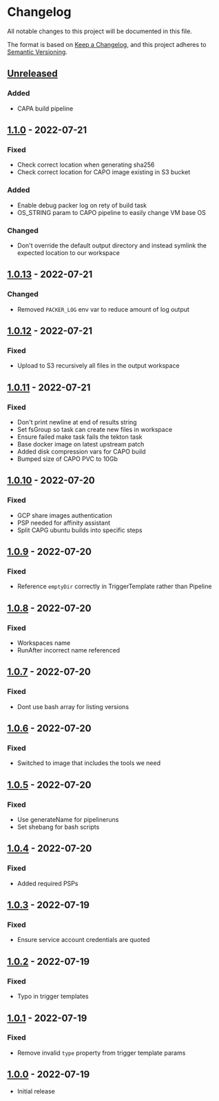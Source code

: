 # Changelog

All notable changes to this project will be documented in this file.

The format is based on [Keep a Changelog](https://keepachangelog.com/en/1.0.0/),
and this project adheres to [Semantic Versioning](https://semver.org/spec/v2.0.0.html).

## [Unreleased]

### Added

- CAPA build pipeline

## [1.1.0] - 2022-07-21

### Fixed

- Check correct location when generating sha256
- Check correct location for CAPO image existing in S3 bucket

### Added

- Enable debug packer log on rety of build task
- OS_STRING param to CAPO pipeline to easily change VM base OS

### Changed

- Don't override the default output directory and instead symlink the expected location to our workspace

## [1.0.13] - 2022-07-21

### Changed

- Removed `PACKER_LOG` env var to reduce amount of log output

## [1.0.12] - 2022-07-21

### Fixed

- Upload to S3 recursively all files in the output workspace

## [1.0.11] - 2022-07-21

### Fixed

- Don't print newline at end of results string
- Set fsGroup so task can create new files in workspace
- Ensure failed make task fails the tekton task
- Base docker image on latest upstream patch
- Added disk compression vars for CAPO build
- Bumped size of CAPO PVC to 10Gb

## [1.0.10] - 2022-07-20

### Fixed

- GCP share images authentication
- PSP needed for affinity assistant
- Split CAPG ubuntu builds into specific steps

## [1.0.9] - 2022-07-20

### Fixed

- Reference `emptyDir` correctly in TriggerTemplate rather than Pipeline

## [1.0.8] - 2022-07-20

### Fixed

- Workspaces name
- RunAfter incorrect name referenced

## [1.0.7] - 2022-07-20

### Fixed

- Dont use bash array for listing versions

## [1.0.6] - 2022-07-20

### Fixed

- Switched to image that includes the tools we need

## [1.0.5] - 2022-07-20

### Fixed

- Use generateName for pipelineruns
- Set shebang for bash scripts

## [1.0.4] - 2022-07-20

### Fixed

- Added required PSPs

## [1.0.3] - 2022-07-19

### Fixed

- Ensure service account credentials are quoted

## [1.0.2] - 2022-07-19

### Fixed

- Typo in trigger templates

## [1.0.1] - 2022-07-19

### Fixed

- Remove invalid `type` property from trigger template params

## [1.0.0] - 2022-07-19

- Initial release

[Unreleased]: https://github.com/giantswarm/capi-image-builder/compare/v1.1.0...HEAD
[1.1.0]: https://github.com/giantswarm/capi-image-builder/compare/v1.0.13...v1.1.0
[1.0.13]: https://github.com/giantswarm/capi-image-builder/compare/v1.0.12...v1.0.13
[1.0.12]: https://github.com/giantswarm/capi-image-builder/compare/v1.0.11...v1.0.12
[1.0.11]: https://github.com/giantswarm/capi-image-builder/compare/v1.0.10...v1.0.11
[1.0.10]: https://github.com/giantswarm/capi-image-builder/compare/v1.0.9...v1.0.10
[1.0.9]: https://github.com/giantswarm/capi-image-builder/compare/v1.0.8...v1.0.9
[1.0.8]: https://github.com/giantswarm/capi-image-builder/compare/v1.0.7...v1.0.8
[1.0.7]: https://github.com/giantswarm/capi-image-builder/compare/v1.0.6...v1.0.7
[1.0.6]: https://github.com/giantswarm/capi-image-builder/compare/v1.0.5...v1.0.6
[1.0.5]: https://github.com/giantswarm/capi-image-builder/compare/v1.0.4...v1.0.5
[1.0.4]: https://github.com/giantswarm/capi-image-builder/compare/v1.0.3...v1.0.4
[1.0.3]: https://github.com/giantswarm/capi-image-builder/compare/v1.0.2...v1.0.3
[1.0.2]: https://github.com/giantswarm/capi-image-builder/compare/v1.0.1...v1.0.2
[1.0.1]: https://github.com/giantswarm/capi-image-builder/compare/v1.0.0...v1.0.1
[1.0.0]: https://github.com/giantswarm/capi-image-builder/releases/tag/v1.0.0
